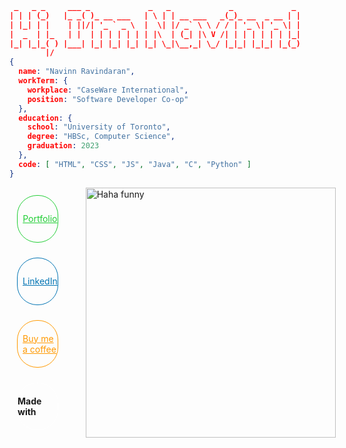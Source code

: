 <link rel="stylesheet" href="https://use.fontawesome.com/releases/v5.8.1/css/all.css" integrity="sha384-50oBUHEmvpQ+1lW4y57PTFmhCaXp0ML5d60M1M7uH2+nqUivzIebhndOJK28anvf" crossorigin="anonymous" />

<style>
  a:hover {
    text-decoration: none;
  }

  #main-container {
    display: flex;
    flex-direction: row;
  }

  #left-container {
    width: 300px; 
    display: grid; 
    grid-template-rows: 1fr 1fr 1fr 1fr; 
    margin-right: 2rem;
  }

  #site {
    color: rgb(33,206,53);
    border: 1px rgb(33,206,53) solid; 
  }

  #site:hover {
    background-color: rgb(33,206,53);
    color: white;
  } 

  #linkedin {
    color: #0274B3;
    border: 1px #0274B3 solid; 
  }

  #linkedin:hover {
    background-color: #0274B3;
    color: white;
  }

  #coffee {
    color: #F90;
    border: 1px #F90 solid; 
  }

  #coffee:hover {
    background-color: #F90;
    color: white;
  }

  .fa-heart {
    color: #FF0000;
    margin-left: 0.5rem;
  }

  .fa-link, .fa-coffee, .fa-linkedin {
    margin-right: 0.5rem;
    font-size: 1.2rem;
  }

  .tab {
    display: flex; 
    justify-content: center; 
    align-items: center;
    border: 1px white solid; 
    border-radius: 2rem;
    margin: 0.75rem;
  }
</style>

```JSON
 _   _ _     ___ _             _   _             _             _ 
| | | (_)   |_ _( )_ __ ___   | \ | | __ ___   _(_)_ __  _ __ | |
| |_| | |    | ||/| '_ ` _ \  |  \| |/ _` \ \ / / | '_ \| '_ \| |
|  _  | |_   | |  | | | | | | | |\  | (_| |\ V /| | | | | | | |_|
|_| |_|_( ) |___| |_| |_| |_| |_| \_|\__,_| \_/ |_|_| |_|_| |_(_)
        |/                                                        
{
  name: "Navinn Ravindaran",
  workTerm: {
    workplace: "CaseWare International",
    position: "Software Developer Co-op"
  },
  education: {
    school: "University of Toronto",
    degree: "HBSc, Computer Science",
    graduation: 2023
  },
  code: [ "HTML", "CSS", "JS", "Java", "C", "Python" ]
}
```
<div id="main-container">
  <div id="left-container">
    <a id="site" href="https://navn-r.github.io" target="_blank" class="tab btn"><i class="fas fa-link"></i>Portfolio</a>
    <a id="linkedin" href="https://www.linkedin.com/in/navinn-ravindaran/" target="_blank" class="tab btn"><i class="fab fa-linkedin"></i>LinkedIn</a>
    <a id="coffee" href="https://www.buymeacoffee.com/navinn" target="_blank" class="tab btn"><i class="fas fa-coffee"></i>Buy me a coffee</a>
    <h4 class="tab"> Made with <i class="fas fa-heart"></i></h4>
  </div>
  <img style="width: 400px;" src="https://external-content.duckduckgo.com/iu/?u=http%3A%2F%2F38.media.tumblr.com%2Ffa7139d84f37f25a3179f1614415fd5c%2Ftumblr_ngcxbk7Y1U1s8i9ydo1_400.gif&f=1&nofb=1" alt="Haha funny"/>
</div>


